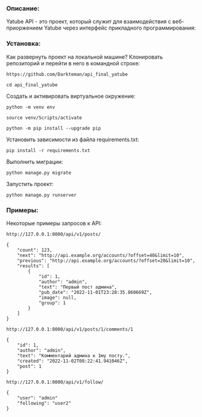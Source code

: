 ### Описание:

Yatube API - это проект, который служит для взаимодействия с веб-приоржением Yatube через интерфейс прикладного программирования:

### Установка:

Как развернуть проект на локальной машине?
Клонировать репозиторий и перейти в него в командной строке:

```
https://github.com/Darkteman/api_final_yatube
```

```
cd api_final_yatube
```

Cоздать и активировать виртуальное окружение:

```
python -m venv env
```

```
source venv/Scripts/activate
```

```
python -m pip install --upgrade pip
```

Установить зависимости из файла requirements.txt:

```
pip install -r requirements.txt
```

Выполнить миграции:

```
python manage.py migrate
```

Запустить проект:

```
python manage.py runserver
```

### Примеры:

Некоторые примеры запросов к API:

```
http://127.0.0.1:8000/api/v1/posts/
```
```
{
    "count": 123,
    "next": "http://api.example.org/accounts/?offset=40&limit=10",
    "previous": "http://api.example.org/accounts/?offset=20&limit=10",
    "results": [
        {
            "id": 1,
            "author": "admin",
            "text": "Первый пост админа",
            "pub_date": "2022-11-01T23:28:35.860669Z",
            "image": null,
            "group": 1
        }
    ]
}
```
```
http://127.0.0.1:8000/api/v1/posts/1/comments/1
```
```
{
    "id": 1,
    "author": "admin",
    "text": "Комментарий админа к 1му посту.",
    "created": "2022-11-02T08:22:41.941046Z",
    "post": 1
}

```
```
http://127.0.0.1:8000/api/v1/follow/
```
```
{
    "user": "admin"
    "following": "user2"
}
